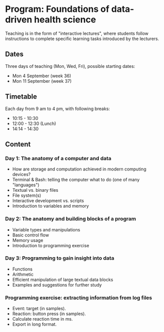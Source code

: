 # Program: Foundations of data-driven health science

Teaching is in the form of "interactive lectures", where students follow 
instructions to complete specific learning tasks introduced by the lecturers. 

## Dates

Three days of teaching (Mon, Wed, Fri), possible starting dates:

* Mon 4 September (week 36)
* Mon 11 September (week 37)

## Timetable

Each day from 9 am to 4 pm, with following breaks:

* 10:15 - 10:30
* 12:00 - 12:30 (Lunch)
* 14:14 - 14:30

## Content

[//]: # (Thought: Maybe it would be good to talk about "pipes" as a metaphor for linking functions.)

[//]: # (NB: below is likely to change order when we start writing the exercises!)

### Day 1: The anatomy of a computer and data

* How are storage and computation achieved in modern computing devices?
* Terminal & Bash: telling the computer what to do (one of many "languages")
* Textual vs. binary files
* File system(s)
* Interactive development vs. scripts
* Introduction to variables and memory

### Day 2: The anatomy and building blocks of a program

* Variable types and manipulations
* Basic control flow
* Memory usage
* Introduction to programming exercise

[//]: # (General: assessment of resource usage associated with task/variable)

### Day 3: Programming to gain insight into data

* Functions
* Arithmetic
* Efficient manipulation of large textual data blocks
* Examples and suggestions for further study

[//]: # (Programming language choices, resources, visualisation, stats)

[//]: # (The following should probably be moved to the beginning of the notebook "Exx-Parsing_Logfile.ipynb")

### Programming exercise: extracting information from log files

* Event: target (in samples).
* Reaction: button press (in samples).
* Calculate reaction time in ms.
* Export in long format.
